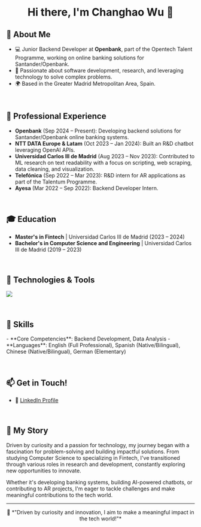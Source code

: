 <h1 align="center">Hi there, I'm Changhao Wu 👋</h1>
<h2 align="left">🌟 About Me</h2>

- 💻 Junior Backend Developer at **Openbank**, part of the Opentech Talent Programme, working on online banking solutions for Santander/Openbank.  
- 🧠 Passionate about software development, research, and leveraging technology to solve complex problems.
- 🌍 Based in the Greater Madrid Metropolitan Area, Spain.

&nbsp;

<h2 align="left">💼 Professional Experience</h2>

- **Openbank** (Sep 2024 – Present): Developing backend solutions for Santander/Openbank online banking systems.  
- **NTT DATA Europe & Latam** (Oct 2023 – Jan 2024): Built an R&D chatbot leveraging OpenAI APIs.  
- **Universidad Carlos III de Madrid** (Aug 2023 – Nov 2023): Contributed to ML research on text readability with a focus on scripting, web scraping, data cleaning, and visualization.  
- **Telefónica** (Sep 2022 – Mar 2023): R&D intern for AR applications as part of the Talentum Programme.  
- **Ayesa** (Mar 2022 – Sep 2022): Backend Developer Intern.  

&nbsp;

<h2 align="left">🎓 Education</h2>

- **Master's in Fintech** | Universidad Carlos III de Madrid (2023 – 2024)  
- **Bachelor's in Computer Science and Engineering** | Universidad Carlos III de Madrid (2019 – 2023)  

&nbsp;

<h2 align="left">🚀 Technologies & Tools</h2>
<div align="left">
    <img src="https://skillicons.dev/icons?i=python,java,c++,aws,docker,git,angular,spring" /><br>
</div>

&nbsp;

<h2 align="left">🔧 Skills</h2>
- **Core Competencies**: Backend Development, Data Analysis  
- **Languages**: English (Full Professional), Spanish (Native/Bilingual), Chinese (Native/Bilingual), German (Elementary)  

&nbsp;

<h2 align="left">📫 Get in Touch!</h2>

- 🔗 [LinkedIn Profile](https://www.linkedin.com/in/changhao-wu)  

&nbsp;

<h2 align="left">📄 My Story</h2>

<p align="left">
Driven by curiosity and a passion for technology, my journey began with a fascination for problem-solving and building impactful solutions. From studying Computer Science to specializing in Fintech, I've transitioned through various roles in research and development, constantly exploring new opportunities to innovate.
</p>

<p align="left">
Whether it's developing banking systems, building AI-powered chatbots, or contributing to AR projects, I'm eager to tackle challenges and make meaningful contributions to the tech world.
</p>

---

<p align="center">
🌟 *"Driven by curiosity and innovation, I aim to make a meaningful impact in the tech world!"*
</p>
